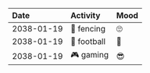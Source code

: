 | Date                 | Activity         | Mood         |
| :------------------- | :--------------- | :----------- |
| 2038-01-19           | 🤺 fencing       | 🙄           |
| 2038-01-19           | 🏈 football      | 🤔           |
| 2038-01-19           | 🎮 gaming        | 😎           |
